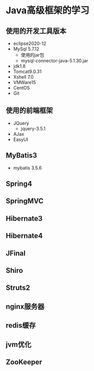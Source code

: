 # Java高级框架的学习
## 使用的开发工具版本
- eclipse2020-12
- MySql 5.7.12
    - 使用的jar包
    - mysql-connector-java-5.1.30.jar
- jdk1.8
- Tomcat9.0.31
- Xshell 7.0
- VMWare15
- CentOS
- Git
## 使用的前端框架
- JQuery
    - jquery-3.5.1
- AJax
- EasyUI
## MyBatis3
- mybatis 3.5.6
## Spring4
## SpringMVC
## Hibernate3
## Hibernate4
## JFinal
## Shiro
## Struts2
## nginx服务器
## redis缓存
## jvm优化
## ZooKeeper
